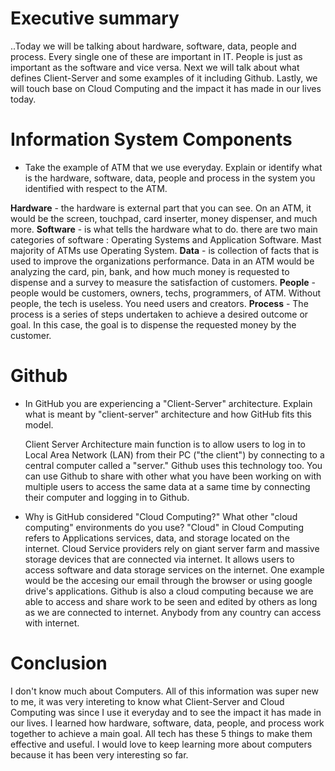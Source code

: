 
# Executive summary
..Today we will be talking about hardware, software, data, people and process. Every single one of these are important in IT. People is just as important as the software and vice versa. Next we will talk about what defines Client-Server and some examples of it including Github. Lastly, we will touch base on Cloud Computing and the impact it has made in our lives today. 

# Information System Components  

* Take the example of ATM that we use everyday. Explain or identify what is the hardware, software, data, people and process in the system you identified with respect to the ATM.

**Hardware** - the hardware is external part that you can see. On an ATM, it would be the screen, touchpad, card inserter, money dispenser, and much more.
**Software** - is what tells the hardware what to do. there are two main categories of software : Operating Systems and Application Software. Mast majority of ATMs use Operating System. 
**Data** - is collection of facts that is used to improve the organizations performance. Data in an ATM would be analyzing the card, pin, bank, and how much money is requested to dispense and a survey to measure the satisfaction of customers.
**People** - people would be customers, owners, techs, programmers, of ATM. Without people, the tech is useless. You need users and creators.
**Process** - The process is a series of steps undertaken to achieve a desired outcome or goal. In this case, the goal is to dispense the requested money by the customer. 

# Github

* In GitHub you are experiencing a "Client-Server" architecture.  Explain what is meant by "client-server" architecture and how GitHub fits this model. 

  Client Server Architecture main function is to allow users to log in to Local Area Network (LAN) from their PC ("the client") by connecting to a central computer called a "server." Github uses this technology too. You can use Github to share with other what you have been working on with multiple users to access the same data at a same time by connecting their computer and logging in to Github. 
 
 * Why is GitHub considered "Cloud Computing?" What other "cloud computing" environments do you use?
    "Cloud" in Cloud Computing refers to Applications services, data, and storage located on the internet. Cloud Service providers rely on giant server farm and massive storage devices that are connected via internet. It allows users to access software and data storage services on the internet. One example would be the accesing our email through the browser or using google drive's applications. Github is also a cloud computing because we are able to access and share work to be seen and edited by others as long as we are connected to internet. Anybody from any country can access with internet.  
# Conclusion
  I don't know much about Computers. All of this information was super new to me, it was very intereting to know what Client-Server and Cloud Computing was since I use it everyday and to see the impact it has made in our lives. I learned how hardware, software, data, people, and process work together to achieve a main goal. All tech has these 5 things to make them effective and useful. I would love to keep learning more about computers because it has been very interesting so far. 
